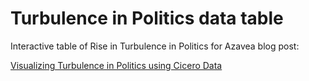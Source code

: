 # Turbulence in Politics data table

Interactive table of Rise in Turbulence in Politics for Azavea blog post:

[Visualizing Turbulence in Politics using Cicero Data](https://www.azavea.com/blog/2018/07/19/turbulence-politics/)
